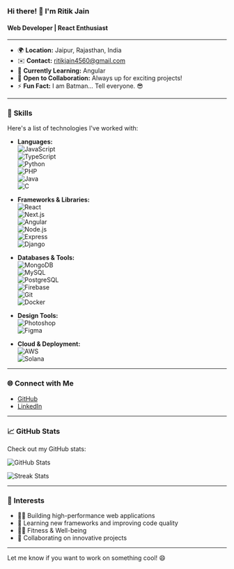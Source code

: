 ### Hi there! 👋 I'm **Ritik Jain**

#### Web Developer | React Enthusiast

---

- 🌍 **Location:** Jaipur, Rajasthan, India  
- ✉️ **Contact:** [ritikjain4560@gmail.com](mailto:ritikjain4560@gmail.com)  
- 🧠 **Currently Learning:** Angular  
- 🤝 **Open to Collaboration:** Always up for exciting projects!  
- ⚡ **Fun Fact:** I am Batman... Tell everyone. 😎

---

### 🚀 **Skills**

Here's a list of technologies I've worked with:

- **Languages:**  
  ![JavaScript](https://raw.githubusercontent.com/danielcranney/readme-generator/main/public/icons/skills/javascript-colored.svg)  
  ![TypeScript](https://raw.githubusercontent.com/danielcranney/readme-generator/main/public/icons/skills/typescript-colored.svg)  
  ![Python](https://raw.githubusercontent.com/danielcranney/readme-generator/main/public/icons/skills/python-colored.svg)  
  ![PHP](https://raw.githubusercontent.com/danielcranney/readme-generator/main/public/icons/skills/php-colored.svg)  
  ![Java](https://raw.githubusercontent.com/danielcranney/readme-generator/main/public/icons/skills/java-colored.svg)  
  ![C](https://raw.githubusercontent.com/danielcranney/readme-generator/main/public/icons/skills/c-colored.svg)

- **Frameworks & Libraries:**  
  ![React](https://raw.githubusercontent.com/danielcranney/readme-generator/main/public/icons/skills/react-colored.svg)  
  ![Next.js](https://raw.githubusercontent.com/danielcranney/readme-generator/main/public/icons/skills/nextjs-colored.svg)  
  ![Angular](https://raw.githubusercontent.com/danielcranney/readme-generator/main/public/icons/skills/angularjs-colored.svg)  
  ![Node.js](https://raw.githubusercontent.com/danielcranney/readme-generator/main/public/icons/skills/nodejs-colored.svg)  
  ![Express](https://raw.githubusercontent.com/danielcranney/readme-generator/main/public/icons/skills/express-colored.svg)  
  ![Django](https://raw.githubusercontent.com/danielcranney/readme-generator/main/public/icons/skills/django-colored.svg)

- **Databases & Tools:**  
  ![MongoDB](https://raw.githubusercontent.com/danielcranney/readme-generator/main/public/icons/skills/mongodb-colored.svg)  
  ![MySQL](https://raw.githubusercontent.com/danielcranney/readme-generator/main/public/icons/skills/mysql-colored.svg)  
  ![PostgreSQL](https://raw.githubusercontent.com/danielcranney/readme-generator/main/public/icons/skills/postgresql-colored.svg)  
  ![Firebase](https://raw.githubusercontent.com/danielcranney/readme-generator/main/public/icons/skills/firebase-colored.svg)  
  ![Git](https://raw.githubusercontent.com/danielcranney/readme-generator/main/public/icons/skills/git-colored.svg)  
  ![Docker](https://raw.githubusercontent.com/danielcranney/readme-generator/main/public/icons/skills/docker-colored.svg)

- **Design Tools:**  
  ![Photoshop](https://raw.githubusercontent.com/danielcranney/readme-generator/main/public/icons/skills/photoshop-colored.svg)  
  ![Figma](https://raw.githubusercontent.com/danielcranney/readme-generator/main/public/icons/skills/figma-colored.svg)  

- **Cloud & Deployment:**  
  ![AWS](https://raw.githubusercontent.com/danielcranney/readme-generator/main/public/icons/skills/aws-colored.svg)  
  ![Solana](https://raw.githubusercontent.com/danielcranney/readme-generator/main/public/icons/skills/solana-colored.svg)

---

### 🌐 **Connect with Me**

- [GitHub](https://www.github.com/ritikjain07)  
- [LinkedIn](https://www.linkedin.com/in/ritik-jain-77a863225/)  

---

### 📈 **GitHub Stats**

Check out my GitHub stats:

![GitHub Stats](https://github-readme-stats.vercel.app/api?username=ritikjain07&show_icons=true&hide=&count_private=true&title_color=0891b2&text_color=ffffff&icon_color=0891b2&bg_color=1c1917&hide_border=true)

![Streak Stats](https://github-readme-streak-stats.herokuapp.com/?user=ritikjain07&stroke=ffffff&background=1c1917&ring=0891b2&fire=0891b2&currStreakNum=ffffff&currStreakLabel=0891b2&sideNums=ffffff&sideLabels=ffffff&dates=ffffff&hide_border=true)

---

### 🎯 **Interests**

- 🧑‍💻 Building high-performance web applications  
- 🌱 Learning new frameworks and improving code quality  
- 🏋️‍♂️ Fitness & Well-being  
- 🚀 Collaborating on innovative projects

---

Let me know if you want to work on something cool! 😄
